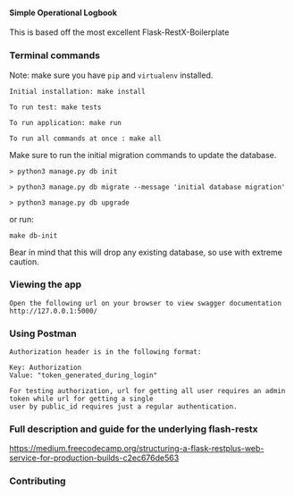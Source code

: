 #### Simple Operational Logbook

This is based off the most excellent Flask-RestX-Boilerplate

### Terminal commands

Note: make sure you have `pip` and `virtualenv` installed.

    Initial installation: make install

    To run test: make tests

    To run application: make run

    To run all commands at once : make all

Make sure to run the initial migration commands to update the database.

    > python3 manage.py db init

    > python3 manage.py db migrate --message 'initial database migration'

    > python3 manage.py db upgrade

or run:

    make db-init

Bear in mind that this will drop any existing database, so use with extreme caution.

### Viewing the app

    Open the following url on your browser to view swagger documentation
    http://127.0.0.1:5000/

### Using Postman

    Authorization header is in the following format:

    Key: Authorization
    Value: "token_generated_during_login"

    For testing authorization, url for getting all user requires an admin token while url for getting a single
    user by public_id requires just a regular authentication.

### Full description and guide for the underlying flash-restx

https://medium.freecodecamp.org/structuring-a-flask-restplus-web-service-for-production-builds-c2ec676de563

### Contributing
